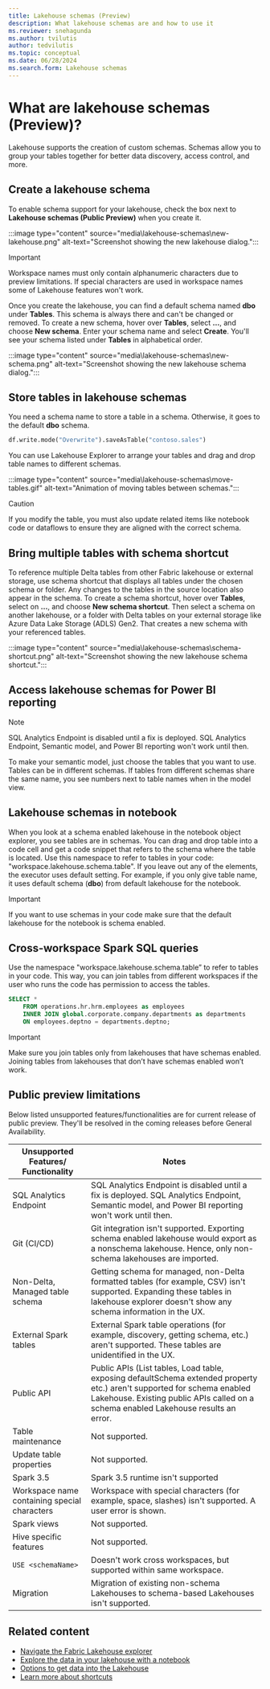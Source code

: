 ```yaml
---
title: Lakehouse schemas (Preview)
description: What lakehouse schemas are and how to use it
ms.reviewer: snehagunda
ms.author: tvilutis
author: tedvilutis
ms.topic: conceptual
ms.date: 06/28/2024
ms.search.form: Lakehouse schemas
---
```


# What are lakehouse schemas (Preview)?

Lakehouse supports the creation of custom schemas. Schemas allow you to group your tables together for better data discovery, access control, and more.

## Create a lakehouse schema

To enable schema support for your lakehouse, check the box next to **Lakehouse schemas (Public Preview)** when you create it.

:::image type="content" source="media\lakehouse-schemas\new-lakehouse.png" alt-text="Screenshot showing the new lakehouse dialog.":::

> [!IMPORTANT]
> Workspace names must only contain alphanumeric characters due to preview limitations. If special characters are used in workspace names some of Lakehouse features won't work.

Once you create the lakehouse, you can find a default schema named **dbo** under **Tables**. This schema is always there and can't be changed or removed. To create a new schema, hover over **Tables**, select **…**, and choose **New schema**. Enter your schema name and select **Create**. You'll see your schema listed under **Tables** in alphabetical order.

:::image type="content" source="media\lakehouse-schemas\new-schema.png" alt-text="Screenshot showing the new lakehouse schema dialog.":::

## Store tables in lakehouse schemas

You need a schema name to store a table in a schema. Otherwise, it goes to the default **dbo** schema.

```python
df.write.mode("Overwrite").saveAsTable("contoso.sales")
```

You can use Lakehouse Explorer to arrange your tables and drag and drop table names to different schemas.

:::image type="content" source="media\lakehouse-schemas\move-tables.gif" alt-text="Animation of moving tables between schemas.":::

> [!CAUTION]
> If you modify the table, you must also update related items like notebook code or dataflows to ensure they are aligned with the correct schema.

## Bring multiple tables with schema shortcut

To reference multiple Delta tables from other Fabric lakehouse or external storage, use schema shortcut that displays all tables under the chosen schema or folder. Any changes to the tables in the source location also appear in the schema. To create a schema shortcut, hover over **Tables**, select on **…**, and choose **New schema shortcut**. Then select a schema on another lakehouse, or a folder with Delta tables on your external storage like Azure Data Lake Storage (ADLS) Gen2. That creates a new schema with your referenced tables.

:::image type="content" source="media\lakehouse-schemas\schema-shortcut.png" alt-text="Screenshot showing the new lakehouse schema shortcut.":::

## Access lakehouse schemas for Power BI reporting

> [!NOTE]
> SQL Analytics Endpoint is disabled until a fix is deployed. SQL Analytics Endpoint, Semantic model, and Power BI reporting won't work until then.

To make your semantic model, just choose the tables that you want to use. Tables can be in different schemas. If tables from different schemas share the same name, you see numbers next to table names when in the model view.

## Lakehouse schemas in notebook

When you look at a schema enabled lakehouse in the notebook object explorer, you see tables are in schemas. You can drag and drop table into a code cell and get a code snippet that refers to the schema where the table is located. Use this namespace to refer to tables in your code: "workspace.lakehouse.schema.table". If you leave out any of the elements, the executor uses default setting. For example, if you only give table name, it uses default schema (**dbo**) from default lakehouse for the notebook.

> [!IMPORTANT]
> If you want to use schemas in your code make sure that the default lakehouse for the notebook is schema enabled.

## Cross-workspace Spark SQL queries

Use the namespace "workspace.lakehouse.schema.table” to refer to tables in your code. This way, you can join tables from different workspaces if the user who runs the code has permission to access the tables.

```sql
SELECT * 
    FROM operations.hr.hrm.employees as employees 
    INNER JOIN global.corporate.company.departments as departments
    ON employees.deptno = departments.deptno;
```

> [!IMPORTANT]
> Make sure you join tables only from lakehouses that have schemas enabled. Joining tables from lakehouses that don’t have schemas enabled won’t work.

## Public preview limitations

Below listed unsupported features/functionalities are for current release of public preview. They'll be resolved in the coming releases before General Availability.

| Unsupported Features/ Functionality | Notes |
|-|-|
| SQL Analytics Endpoint | SQL Analytics Endpoint is disabled until a fix is deployed. SQL Analytics Endpoint, Semantic model, and Power BI reporting won't work until then. |
| Git (CI/CD)	| Git integration isn't supported. Exporting schema enabled lakehouse would export as a nonschema lakehouse. Hence, only non-schema lakehouses are imported.|
| Non-Delta, Managed table schema	| Getting schema for managed, non-Delta formatted tables (for example, CSV) isn't supported. Expanding these tables in lakehouse explorer doesn't show any schema information in the UX. |
| External Spark tables	| External Spark table operations (for example, discovery, getting schema, etc.) aren't supported. These tables are unidentified in the UX. |
| Public API	| Public APIs (List tables, Load table, exposing defaultSchema extended property etc.) aren't supported for schema enabled Lakehouse. Existing public APIs called on a schema enabled Lakehouse results an error. |
| Table maintenance	| Not supported. |
| Update table properties	 | Not supported. |
| Spark 3.5	| Spark 3.5 runtime isn't supported |
| Workspace name containing special characters	| Workspace with special characters (for example, space, slashes) isn't supported. A user error is shown. |
| Spark views | Not supported. |
| Hive specific features | Not supported. |
| `USE <schemaName>` | Doesn't work cross workspaces, but supported within same workspace. |
| Migration	| Migration of existing non-schema Lakehouses to schema-based Lakehouses isn't supported. |

## Related content

- [Navigate the Fabric Lakehouse explorer](navigate-lakehouse-explorer.md)
- [Explore the data in your lakehouse with a notebook](lakehouse-notebook-explore.md)
- [Options to get data into the Lakehouse](load-data-lakehouse.md)
- [Learn more about shortcuts](../onelake/onelake-shortcuts.md)
